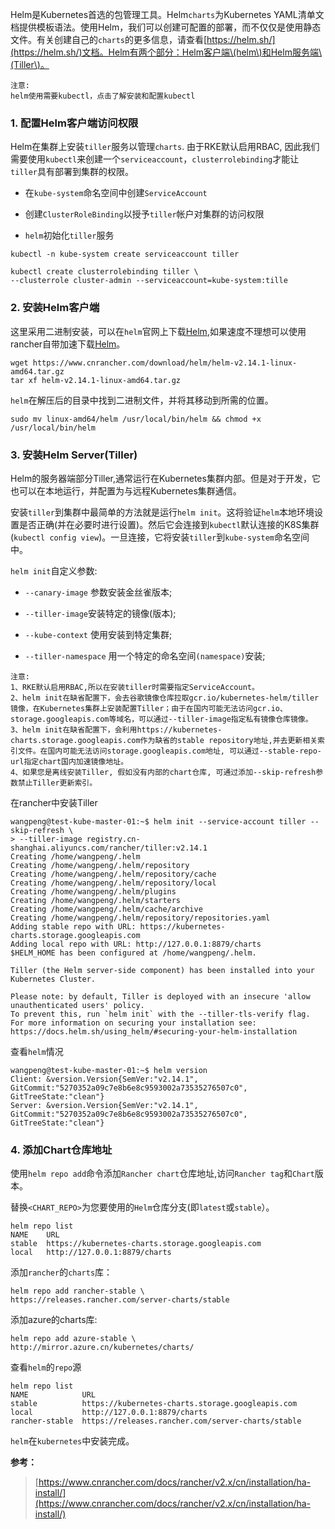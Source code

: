Helm是Kubernetes首选的包管理工具。Helm`charts`为Kubernetes YAML清单文档提供模板语法。使用Helm，我们可以创建可配置的部署，而不仅仅是使用静态文件。有关创建自己的`charts`的更多信息，请查看[https://helm.sh/](https://helm.sh/)文档。Helm有两个部分：Helm客户端\(helm\)和Helm服务端\(Tiller\)。

```
注意:
helm使用需要kubectl，点击了解安装和配置kubectl
```

### 1. 配置Helm客户端访问权限

Helm在集群上安装`tiller`服务以管理`charts`. 由于RKE默认启用RBAC, 因此我们需要使用`kubectl`来创建一个`serviceaccount`，`clusterrolebinding`才能让`tiller`具有部署到集群的权限。

* 在`kube-system`命名空间中创建`ServiceAccount`

* 创建`ClusterRoleBinding`以授予`tiller`帐户对集群的访问权限

* `helm`初始化`tiller`服务

```shell
kubectl -n kube-system create serviceaccount tiller

kubectl create clusterrolebinding tiller \
--clusterrole cluster-admin --serviceaccount=kube-system:tille
```

### 2. 安装Helm客户端

这里采用二进制安装，可以在`helm`官网上下载[Helm](https://github.com/helm/helm/releases),如果速度不理想可以使用rancher自带加速下载[Helm](https://www.cnrancher.com/docs/rancher/v2.x/cn/install-prepare/download/helm/)。

```shell
wget https://www.cnrancher.com/download/helm/helm-v2.14.1-linux-amd64.tar.gz
tar xf helm-v2.14.1-linux-amd64.tar.gz
```

`helm`在解压后的目录中找到二进制文件，并将其移动到所需的位置。

```shell
sudo mv linux-amd64/helm /usr/local/bin/helm && chmod +x /usr/local/bin/helm
```

### 3. 安装Helm Server\(Tiller\)

Helm的服务器端部分Tiller,通常运行在Kubernetes集群内部。但是对于开发，它也可以在本地运行，并配置为与远程Kubernetes集群通信。

安装`tiller`到集群中最简单的方法就是运行`helm init`。这将验证`helm`本地环境设置是否正确\(并在必要时进行设置\)。然后它会连接到`kubectl`默认连接的K8S集群\(`kubectl config view`\)。一旦连接，它将安装`tiller`到`kube-system`命名空间中。

`helm init`自定义参数:

* `--canary-image` 参数安装金丝雀版本;

* `--tiller-image`安装特定的镜像\(版本\);

* `--kube-context` 使用安装到特定集群;

* `--tiller-namespace` 用一个特定的命名空间`(namespace)`安装;

```
注意:
1、RKE默认启用RBAC,所以在安装tiller时需要指定ServiceAccount。
2、helm init在缺省配置下，会去谷歌镜像仓库拉取gcr.io/kubernetes-helm/tiller镜像，在Kubernetes集群上安装配置Tiller；由于在国内可能无法访问gcr.io、storage.googleapis.com等域名，可以通过--tiller-image指定私有镜像仓库镜像。 
3、helm init在缺省配置下，会利用https://kubernetes-charts.storage.googleapis.com作为缺省的stable repository地址,并去更新相关索引文件。在国内可能无法访问storage.googleapis.com地址, 可以通过--stable-repo-url指定chart国内加速镜像地址。 
4、如果您是离线安装Tiller, 假如没有内部的chart仓库, 可通过添加--skip-refresh参数禁止Tiller更新索引。
```

在rancher中安装Tiller

```shell
wangpeng@test-kube-master-01:~$ helm init --service-account tiller --skip-refresh \
> --tiller-image registry.cn-shanghai.aliyuncs.com/rancher/tiller:v2.14.1
Creating /home/wangpeng/.helm 
Creating /home/wangpeng/.helm/repository 
Creating /home/wangpeng/.helm/repository/cache 
Creating /home/wangpeng/.helm/repository/local 
Creating /home/wangpeng/.helm/plugins 
Creating /home/wangpeng/.helm/starters 
Creating /home/wangpeng/.helm/cache/archive 
Creating /home/wangpeng/.helm/repository/repositories.yaml 
Adding stable repo with URL: https://kubernetes-charts.storage.googleapis.com 
Adding local repo with URL: http://127.0.0.1:8879/charts 
$HELM_HOME has been configured at /home/wangpeng/.helm.

Tiller (the Helm server-side component) has been installed into your Kubernetes Cluster.

Please note: by default, Tiller is deployed with an insecure 'allow unauthenticated users' policy.
To prevent this, run `helm init` with the --tiller-tls-verify flag.
For more information on securing your installation see: https://docs.helm.sh/using_helm/#securing-your-helm-installation
```

查看`helm`情况

```shell
wangpeng@test-kube-master-01:~$ helm version
Client: &version.Version{SemVer:"v2.14.1", GitCommit:"5270352a09c7e8b6e8c9593002a73535276507c0", GitTreeState:"clean"}
Server: &version.Version{SemVer:"v2.14.1", GitCommit:"5270352a09c7e8b6e8c9593002a73535276507c0", GitTreeState:"clean"}
```

### 4. 添加Chart仓库地址

使用`helm repo add`命令添加`Rancher chart`仓库地址,访问`Rancher tag`和`Chart`版本。

替换`<CHART_REPO>`为您要使用的`Helm`仓库分支\(即`latest`或`stable`）。

```shell
helm repo list
NAME    URL                                             
stable  https://kubernetes-charts.storage.googleapis.com
local   http://127.0.0.1:8879/charts
```

添加`rancher`的`charts`库：

```shell
helm repo add rancher-stable \
https://releases.rancher.com/server-charts/stable
```

添加azure的charts库:

```shell
helm repo add azure-stable \
http://mirror.azure.cn/kubernetes/charts/
```

查看`helm`的`repo`源

```shell
helm repo list
NAME            URL                                              
stable          https://kubernetes-charts.storage.googleapis.com 
local           http://127.0.0.1:8879/charts                     
rancher-stable  https://releases.rancher.com/server-charts/stable
```

`helm`在`kubernetes`中安装完成。



**参考：**

> [https://www.cnrancher.com/docs/rancher/v2.x/cn/installation/ha-install/](https://www.cnrancher.com/docs/rancher/v2.x/cn/installation/ha-install/)



